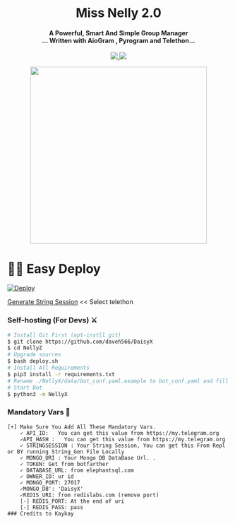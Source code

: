 

<h1 align="center"><b>Miss Nelly 2.0</b></h1>

<h4 align="center">A Powerful, Smart And Simple Group Manager <br> ... Written with AioGram , Pyrogram and Telethon...</h4>
<p align='center'>
  <a href="https://www.python.org/" alt="made-with-python"> <img src="https://img.shields.io/badge/Made%20with-Python-1f425f.svg?style=flat-square&logo=python&color=blue" /> </a>
  <a href="https://github.com/TeamDaisyX/DaisyX-v2/graphs/commit-activity" alt="Maintenance"> <img src="https://img.shields.io/badge/Maintained%3F-yes-green.svg?style=flat-square" /> </a>
</p>
<p align="center"><a href="https://t.me/Intimacyfolkz"><img src="https://telegra.ph/file/fe680306fe0ad84690745.jpg" width="400"></a></p>


# 🏃‍♂️ Easy Deploy 
[![Deploy](https://www.herokucdn.com/deploy/button.svg)](https://heroku.com/deploy?template=https://github.com/Hydrayt777/NellyZ.git)

[Generate String Session](https://replit.com/@SpEcHiDe/GenerateStringSession)  << Select telethon

### Self-hosting (For Devs) ⚔
```sh
# Install Git First (apt-instll git)
$ git clone https://github.com/daveh566/DaisyX
$ cd NellyZ
# Upgrade sources
$ bash deploy.sh
# Install All Requirements 
$ pip3 install -r requirements.txt
# Rename ./NellyX/data/bot_conf.yaml.example to bot_conf.yaml and fill
# Start Bot 
$ python3 -m NellyX
```

### Mandatory Vars 📒
```
[+] Make Sure You Add All These Mandatory Vars. 
    ✓ API_ID:   You can get this value from https://my.telegram.org
    ✓API_HASH :   You can get this value from https://my.telegram.org
    ✓ STRINGSESSION : Your String Session, You can get this From Repl or BY running String_Gen File Locally
    ✓ MONGO_URI : Your Mongo DB DataBase Url. .
    ✓ TOKEN: Get from botfarther
    ✓ DATABASE_URL: from elephantsql.com
    ✓ OWNER_ID: ur id
    ✓ MONGO_PORT: 27017
    ✓MONGO_DB': 'DaisyX'
    ✓REDIS_URI: from redislabs.com (remove port)
    [-] REDIS_PORT: At the end of uri
    [-] REDIS_PASS: pass
### Credits to Kaykay 

